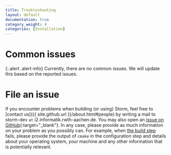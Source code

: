 ```yaml
---
title: Troubleshooting
layout: default
documentation: true
category_weight: 4
categories: [Installation]
---
```


# Common issues

{:.alert .alert-info}
Currently, there are no common issues. We will update this based on the reported issues.

# File an issue

If you encounter problems when building (or using) Storm, feel free to [contact us]({{ site.github.url }}/about.html#people) by writing a mail to storm-dev ```at``` i2.informatik.rwth-aachen.de. You may also open an [issue on GitHub](https://github.com/moves-rwth/storm/issues){:target="_blank"}. In any case, please provide as much information on your problem as you possibly can. For example, when [the build step](installation.html#building-storm-from-source) fails, please provide the output of `cmake` in the configuration step and details about your operating system, your machine and any other information that is potentially relevant.
